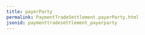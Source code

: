 ```yaml
---
title: payerParty
permalink: PaymentTradeSettlement.payerParty.html
jsonid: paymenttradesettlement_payerparty
---
```

